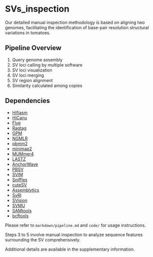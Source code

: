 # SVs_inspection
Our detailed manual inspection methodology is based on aligning two genomes, facilitating the identification of base-pair resolution structural variations in tomatoes.
## Pipeline Overview
1. Query genome assembly
2. SV loci calling by multiple software
3. SV loci visualization
4. SV loci merging
5. SV region alignment
6. Similarity calculated among copies

## Dependencies
- [Hifiasm](https://github.com/chhylp123/hifiasm)
- [HiCanu](https://github.com/marbl/canu)
- [Flye](https://github.com/mikolmogorov/Flye)
- [Ragtag](https://github.com/malonge/RagTag)
- [GPM](https://github.com/Jianwei-Zhang/LIMS?tab=readme-ov-file)
- [NGMLR](https://github.com/philres/ngmlr)
- [pbmm2](https://github.com/PacificBiosciences/pbmm2)
- [minimap2](https://github.com/lh3/minimap2)
- [MUMmer4](https://github.com/mummer4/mummer)
- [LASTZ](https://github.com/lastz/lastz)
- [AnchorWave](https://github.com/baoxingsong/AnchorWave)
- [PBSV](https://github.com/PacificBiosciences/pbsv)
- [SVIM](https://github.com/eldariont/svim)
- [Sniffles](https://github.com/fritzsedlazeck/Sniffles)
- [cuteSV](https://github.com/tjiangHIT/cuteSV)
- [Assemblytics](https://github.com/MariaNattestad/Assemblytics)
- [SyRI](https://github.com/schneebergerlab/syri)
- [SVision](https://github.com/xjtu-omics/SVision)
- [SVMU](https://github.com/mahulchak/svmu)
- [SAMtools](https://github.com/samtools/samtools)
- [bcftools](https://github.com/samtools/bcftools)

Please refer to `markdown/pipeline.md` and `code/` for usage instructions.

Steps 3 to 5 involve manual inspection to analyze sequence features surrounding the SV comprehensively. 

Additional details are available in the supplementary information.
